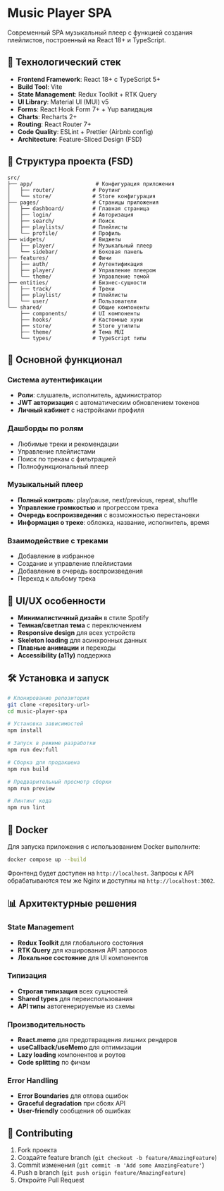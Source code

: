 # Music Player SPA

Современный SPA музыкальный плеер с функцией создания плейлистов, построенный на React 18+ и TypeScript.

## 🚀 Технологический стек

- **Frontend Framework**: React 18+ с TypeScript 5+
- **Build Tool**: Vite
- **State Management**: Redux Toolkit + RTK Query
- **UI Library**: Material UI (MUI) v5
- **Forms**: React Hook Form 7+ + Yup валидация
- **Charts**: Recharts 2+
- **Routing**: React Router 7+
- **Code Quality**: ESLint + Prettier (Airbnb config)
- **Architecture**: Feature-Sliced Design (FSD)

## 📁 Структура проекта (FSD)

```
src/
├── app/                    # Конфигурация приложения
│   ├── router/            # Роутинг
│   └── store/             # Store конфигурация
├── pages/                 # Страницы приложения
│   ├── dashboard/         # Главная страница
│   ├── login/             # Авторизация
│   ├── search/            # Поиск
│   ├── playlists/         # Плейлисты
│   └── profile/           # Профиль
├── widgets/               # Виджеты
│   ├── player/            # Музыкальный плеер
│   └── sidebar/           # Боковая панель
├── features/              # Фичи
│   ├── auth/              # Аутентификация
│   ├── player/            # Управление плеером
│   └── theme/             # Управление темой
├── entities/              # Бизнес-сущности
│   ├── track/             # Треки
│   ├── playlist/          # Плейлисты
│   └── user/              # Пользователи
└── shared/                # Общие компоненты
    ├── components/        # UI компоненты
    ├── hooks/             # Кастомные хуки
    ├── store/             # Store утилиты
    ├── theme/             # Тема MUI
    └── types/             # TypeScript типы
```

## 🎵 Основной функционал

### Система аутентификации
- **Роли**: слушатель, исполнитель, администратор
- **JWT авторизация** с автоматическим обновлением токенов
- **Личный кабинет** с настройками профиля

### Дашборды по ролям
  - Любимые треки и рекомендации
  - Управление плейлистами
  - Поиск по трекам с фильтрацией
  - Полнофункциональный плеер


### Музыкальный плеер
- **Полный контроль**: play/pause, next/previous, repeat, shuffle
- **Управление громкостью** и прогрессом трека
- **Очередь воспроизведения** с возможностью перестановки
- **Информация о треке**: обложка, название, исполнитель, время

### Взаимодействие с треками
- Добавление в избранное
- Создание и управление плейлистами
- Добавление в очередь воспроизведения
- Переход к альбому трека

## 🎨 UI/UX особенности

- **Минималистичный дизайн** в стиле Spotify
- **Темная/светлая тема** с переключением
- **Responsive design** для всех устройств
- **Skeleton loading** для асинхронных данных
- **Плавные анимации** и переходы
- **Accessibility (a11y)** поддержка

## 🛠 Установка и запуск

```bash
# Клонирование репозитория
git clone <repository-url>
cd music-player-spa

# Установка зависимостей
npm install

# Запуск в режиме разработки
npm run dev:full

# Сборка для продакшена
npm run build

# Предварительный просмотр сборки
npm run preview

# Линтинг кода
npm run lint
```

## 🚢 Docker

Для запуска приложения с использованием Docker выполните:

```bash
docker compose up --build
```

Фронтенд будет доступен на `http://localhost`. Запросы к API обрабатываются тем же
Nginx и доступны на `http://localhost:3002`.


## 📊 Архитектурные решения

### State Management
- **Redux Toolkit** для глобального состояния
- **RTK Query** для кэширования API запросов
- **Локальное состояние** для UI компонентов

### Типизация
- **Строгая типизация** всех сущностей
- **Shared types** для переиспользования
- **API типы** автогенерируемые из схемы

### Производительность
- **React.memo** для предотвращения лишних рендеров
- **useCallback/useMemo** для оптимизации
- **Lazy loading** компонентов и роутов
- **Code splitting** по фичам

### Error Handling
- **Error Boundaries** для отлова ошибок
- **Graceful degradation** при сбоях API
- **User-friendly** сообщения об ошибках

## 🤝 Contributing

1. Fork проекта
2. Создайте feature branch (`git checkout -b feature/AmazingFeature`)
3. Commit изменения (`git commit -m 'Add some AmazingFeature'`)
4. Push в branch (`git push origin feature/AmazingFeature`)
5. Откройте Pull Request
